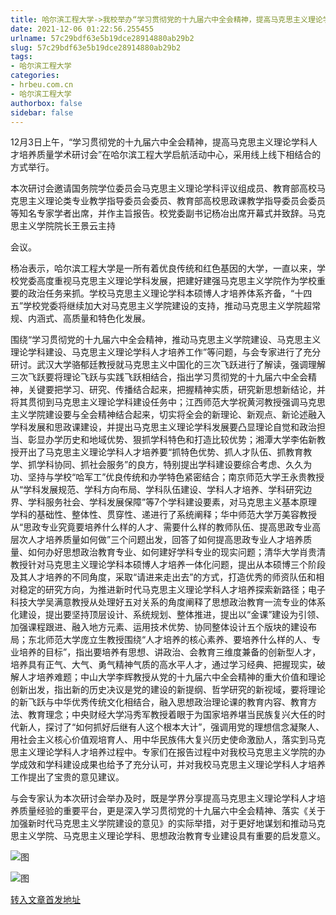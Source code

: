 ```yaml
---
title: 哈尔滨工程大学->我校举办“学习贯彻党的十九届六中全会精神，提高马克思主义理论学科人才培养质量”学术研讨会 | hrbeu.com.cn
date: 2021-12-06 01:22:56.255455
urlname: 57c29bdf63e5b19dce28914880ab29b2
slug: 57c29bdf63e5b19dce28914880ab29b2
tags: 
- 哈尔滨工程大学
categories:
- hrbeu.com.cn
- 哈尔滨工程大学
authorbox: false
sidebar: false
---
```

12月3日上午，“学习贯彻党的十九届六中全会精神，提高马克思主义理论学科人才培养质量学术研讨会”在哈尔滨工程大学启航活动中心，采用线上线下相结合的方式举行。

本次研讨会邀请国务院学位委员会马克思主义理论学科评议组成员、教育部高校马克思主义理论类专业教学指导委员会委员、教育部高校思政课教学指导委员会委员等知名专家学者出席，并作主旨报告。校党委副书记杨冶出席开幕式并致辞。马克思主义学院院长王景云主持
<!--more-->
会议。

杨冶表示，哈尔滨工程大学是一所有着优良传统和红色基因的大学，一直以来，学校党委高度重视马克思主义理论学科发展，把建好建强马克思主义学院作为学校重要的政治任务来抓。学校马克思主义理论学科本硕博人才培养体系齐备，“十四五”学校党委将继续加大对马克思主义学院建设的支持，推动马克思主义学院超常规、内涵式、高质量和特色化发展。

围绕“学习贯彻党的十九届六中全会精神，推动马克思主义学院建设、马克思主义理论学科建设、马克思主义理论学科人才培养工作”等问题，与会专家进行了充分研讨。武汉大学骆郁廷教授就马克思主义中国化的三次飞跃进行了解读，强调理解三次飞跃要将理论飞跃与实践飞跃相结合，指出学习贯彻党的十九届六中全会精神，关键要把学习、研究、传播结合起来，把握精神实质，研究新思想新结论，并将其贯彻到马克思主义理论学科建设任务中；江西师范大学祝黄河教授强调马克思主义学院建设要与全会精神结合起来，切实将全会的新理论、新观点、新论述融入学科发展和思政课建设，并提出马克思主义理论学科发展要凸显理论自觉和政治担当、彰显办学历史和地域优势、狠抓学科特色和打造比较优势；湘潭大学李佑新教授开出了马克思主义理论学科人才培养要“抓特色优势、抓人才队伍、抓教育教学、抓学科协同、抓社会服务”的良方，特别提出学科建设要综合考虑、久久为功、坚持与学校“哈军工”优良传统和办学特色紧密结合；南京师范大学王永贵教授从“学科发展规范、学科方向布局、学科队伍建设、学科人才培养、学科研究边界、学科服务社会、学科发展保障”等7个学科建设要素，对马克思主义基本原理学科的基础性、整体性、贯穿性、递进行了系统阐释；华中师范大学万美容教授从“思政专业究竟要培养什么样的人才、需要什么样的教师队伍、提高思政专业高层次人才培养质量如何做”三个问题出发，回答了如何提高思政专业人才培养质量、如何办好思想政治教育专业、如何建好学科专业的现实问题；清华大学肖贵清教授针对马克思主义理论学科本硕博人才培养一体化问题，提出从本硕博三个阶段及其人才培养的不同角度，采取“请进来走出去”的方式，打造优秀的师资队伍和相对稳定的研究方向，为推进新时代马克思主义理论学科人才培养探索新路径；电子科技大学吴满意教授从处理好五对关系的角度阐释了思想政治教育一流专业的体系化建设，提出要坚持顶层设计、系统规划、整体推进，提出以“金课”建设为引领、加强课程跟进、融入地方元素、运用技术优势、协同整体设计五个版块的建设布局；东北师范大学庞立生教授围绕“人才培养的核心素养、要培养什么样的人、专业培养的目标”，指出要培养有思想、讲政治、会教育三维度兼备的创新型人才，培养具有正气、大气、勇气精神气质的高水平人才，通过学习经典、把握现实，破解人才培养难题；中山大学李辉教授从党的十九届六中全会精神的重大价值和理论创新出发，指出新的历史决议是党的建设的新提纲、哲学研究的新视域，要将理论的新飞跃与中华优秀传统文化相结合，融入思想政治理论课的教育内容、教育方法、教育理念；中央财经大学冯秀军教授着眼于为国家培养堪当民族复兴大任的时代新人，探讨了“如何抓好后继有人这个根本大计”，强调用党的理想信念凝聚人、用社会主义核心价值观培育人、用中华民族伟大复兴历史使命激励人，落实到马克思主义理论学科人才培养过程中。专家们在报告过程中对我校马克思主义学院的办学成效和学科建设成果也给予了充分认可，并对我校马克思主义理论学科人才培养工作提出了宝贵的意见建议。

与会专家认为本次研讨会举办及时，既是学界分享提高马克思主义理论学科人才培养质量经验的重要平台，更是深入学习贯彻党的十九届六中全会精神、落实《关于加强新时代马克思主义学院建设的意见》的实际举措，对于更好地谋划和推动马克思主义学院、马克思主义理论学科、思想政治教育专业建设具有重要的启发意义。

![图](http://gongxue.cn/__local/E/4F/CC/21D0E909FB571355C081D38C187_0A6857B1_204C5.jpg)

![图](http://gongxue.cn/__local/7/F7/8A/D7BABF5991A3504735D31EA4D4B_D4073A39_29250.jpg)

[转入文章首发地址](http://gongxue.cn/info/1141/69038.htm)